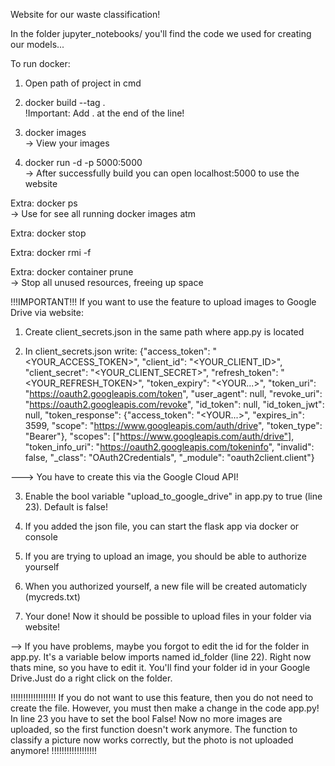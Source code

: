 Website for our waste classification!

In the folder jupyter_notebooks/ you'll find the code we used for creating our models...

To run docker:

1. Open path of project in cmd

2. docker build --tag <container-name> .<br />
!Important: Add . at the end of the line!

3. docker images<br />
-> View your images

4. docker run -d -p 5000:5000 <container-name><br />
-> After successfully build you can open localhost:5000 to use the website

Extra: docker ps<br />
-> Use for see all running docker images atm

Extra: docker stop <container-id>

Extra: docker rmi -f <container-id>

Extra: docker container prune<br />
-> Stop all unused resources, freeing up space



!!!IMPORTANT!!!
If you want to use the feature to upload images to Google Drive via website:

1. Create client_secrets.json in the same path where app.py is located

2. In client_secrets.json write:
{"access_token": "<YOUR_ACCESS_TOKEN>", "client_id": "<YOUR_CLIENT_ID>", "client_secret": "<YOUR_CLIENT_SECRET>", "refresh_token": "<YOUR_REFRESH_TOKEN>", "token_expiry": "<YOUR...>", "token_uri": "https://oauth2.googleapis.com/token", "user_agent": null, "revoke_uri": "https://oauth2.googleapis.com/revoke", "id_token": null, "id_token_jwt": null, "token_response": {"access_token": "<YOUR...>", "expires_in": 3599, "scope": "https://www.googleapis.com/auth/drive", "token_type": "Bearer"}, "scopes": ["https://www.googleapis.com/auth/drive"], "token_info_uri": "https://oauth2.googleapis.com/tokeninfo", "invalid": false, "_class": "OAuth2Credentials", "_module": "oauth2client.client"}

---> You have to create this via the Google Cloud API!

3. Enable the bool variable "upload_to_google_drive" in app.py to true (line 23). Default is false!

4. If you added the json file, you can start the flask app via docker or console

5. If you are trying to upload an image, you should be able to authorize yourself

6. When you authorized yourself, a new file will be created automaticly (mycreds.txt)

7. Your done! Now it should be possible to upload files in your folder via website!

--> If you have problems, maybe you forgot to edit the id for the folder in app.py. It's a variable below imports named id_folder (line 22). Right now thats mine, so you have to edit it. You'll find your folder id in your Google Drive.Just do a right click on the folder.

!!!!!!!!!!!!!!!!!!
If you do not want to use this feature, then you do not need to create the file. However, you must then make a change in the code app.py! In line 23 you have to set the bool False!
Now no more images are uploaded, so the first function doesn't work anymore. The function to classify a picture now works correctly, but the photo is not uploaded anymore!
!!!!!!!!!!!!!!!!!!
